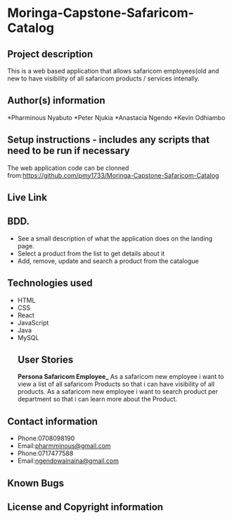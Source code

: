 # Moringa-Capstone-Safaricom-Catalog
## Project description
This is a web based application that allows safaricom employees(old and new to have visibility of all safaricom products / services intenally.
## Author(s) information
*Pharminous Nyabuto
*Peter Njukia
*Anastacia Ngendo
*Kevin Odhiambo
## Setup instructions - includes any scripts that need to be run if necessary

The web application code can be clonned from:https://github.com/pmy1733/Moringa-Capstone-Safaricom-Catalog
## Live Link

## BDD.
* See a  small description of what the application does on the landing page.
* Select a product from the list to get details about it
* Add, remove, update and search a product from the catalogue
## Technologies used
* HTML
* CSS
* React
* JavaScript
* Java
* MySQL
  ## User Stories
   **Persona Safaricom Employee_**
  As a safaricom new employee i want to view a list of all safaricom Products so that i can have visibility of all products.
  As a safaricom new employee i want to search product per department so that i can learn more about the Product.
## Contact information
* Phone:0708098190 
* Email:pharmminous@gmail.com
* Phone:0717477588
* Email:ngendowainaina@gmail.com

## Known Bugs

## License and Copyright information
